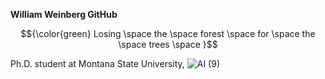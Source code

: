 **William Weinberg GitHub**

$${\color{green} Losing \space the \space forest \space for \space the \space trees \space }$$

Ph.D. student at Montana State University, 
![AI (9)](https://github.com/user-attachments/assets/43d54a90-ea42-4d69-8819-5974853792e0)
